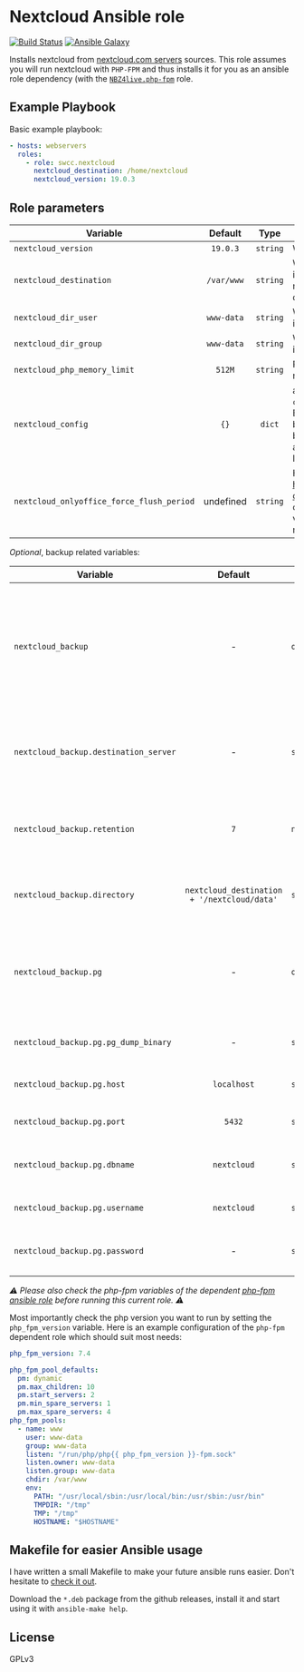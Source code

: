 Nextcloud Ansible role
=========

[![Build Status](https://travis-ci.org/swcc/ansible-nextcloud.svg?branch=master)](https://travis-ci.org/swcc/ansible-nextcloud) [![Ansible Galaxy](https://img.shields.io/badge/role-swcc.ansible__nextcloud-blue.svg)](https://galaxy.ansible.com/swcc/ansible-nextcloud)

Installs nextcloud from [nextcloud.com servers](https://download.nextcloud.com/) sources. This role assumes you will run nextcloud with `PHP-FPM` and thus installs it for you as an ansible role dependency (with the [`NBZ4live.php-fpm`](https://github.com/NBZ4live/ansible-php-fpm) role.

Example Playbook
----------------

Basic example playbook:

```yaml
- hosts: webservers
  roles:
    - role: swcc.nextcloud
      nextcloud_destination: /home/nextcloud
      nextcloud_version: 19.0.3
```

Role parameters
----------------

| Variable                                  | Default    | Type            | Description                                                                                                                                                                                                                                                                                     |
| -----------------------                   | :------:   | :-------------: | ------------                                                                                                                                                                                                                                                                                    |
| `nextcloud_version`                       | `19.0.3`   | `string`        | Which nextcloud version to install                                                                                                                                                                                                                                                              |
| `nextcloud_destination`                   | `/var/www` | `string`        | Where to install Nextcloud (will be installed in "{{ nextcloud_destination}}/nextcloud/" directory on your filesystem)                                                                                                                                                                          |
| `nextcloud_dir_user`                      | `www-data` | `string`        | Which unix user should own the installed directory                                                                                                                                                                                                                                              |
| `nextcloud_dir_group`                     | `www-data` | `string`        | Which unix group should own the installed directory                                                                                                                                                                                                                                             |
| `nextcloud_php_memory_limit`              | `512M`     | `string`        | Php memory_limit setting. Default recommanded by Nextcloud is 512M.                                                                                                                                                                                                                             |
| `nextcloud_config`                        | `{}`       | `dict`          | a dict object of key values to set in the `config/config.php` file of Nextcloud. Beware of the content as they need to be valid PHP values. E.g. a string should be defined in your ansible dictionnary as `"'mystring'"` for the value to be the litteral `'mystring'` in the config.php file. |
| `nextcloud_onlyoffice_force_flush_period` | undefined  | `string`        | Hack taken from https://help.nextcloud.com/t/onlyoffice-data-loss/20586/5 to flush onlyoffice changes to disk at regular intervals. E.g. value can be `300s` to flush data every 5 minutes.                                                                                                     |

_Optional_, backup related variables:

| Variable                              | Default                                     | Type            | Description                                                                                             |
| -----------------------               | :------:                                    | :-------------: | ------------                                                                                            |
| `nextcloud_backup`                    | -                                           | `object`        | Define this object if you want to backup both the database and the data dir of your Nextcloud instance. |
| `nextcloud_backup.destination_server` | -                                           | `string`        | Destination backup server which will receive all files (via `rsync`)                                    |
| `nextcloud_backup.retention`          | `7`                                         | `number`        | Number of days of database backups to keep on the instance                                              |
| `nextcloud_backup.directory`          | `nextcloud_destination + '/nextcloud/data'` | `string`        | Path of the Nextcloud data directory to backup                                                          |
| `nextcloud_backup.pg`                 | -                                           | `object`        | Connection details to the database. See below for details of the object keys.                           |
| `nextcloud_backup.pg.pg_dump_binary`  | -                                           | `string`        | Path of the `pg_dump` binary on the server                                                              |
| `nextcloud_backup.pg.host`            | `localhost`                                 | `string`        | Host of the postgresql database                                                                         |
| `nextcloud_backup.pg.port`            | `5432`                                      | `string`        | Port of the postgresql database                                                                         |
| `nextcloud_backup.pg.dbname`          | `nextcloud`                                 | `string`        | Name of the postgresql database                                                                         |
| `nextcloud_backup.pg.username`        | `nextcloud`                                 | `string`        | User of the postgresql database                                                                         |
| `nextcloud_backup.pg.password`        | -                                           | `string`        | Password of the postgresql database                                                                     |

_⚠️ Please also check the php-fpm variables of the dependent [php-fpm ansible role](https://github.com/NBZ4live/ansible-php-fpm#role-variables) before running this current role. ⚠️_

Most importantly check the php version you want to run by setting the `php_fpm_version` variable. Here is an example configuration of the `php-fpm` dependent role which should suit most needs:

```yaml
php_fpm_version: 7.4

php_fpm_pool_defaults:
  pm: dynamic
  pm.max_children: 10
  pm.start_servers: 2
  pm.min_spare_servers: 1
  pm.max_spare_servers: 4
php_fpm_pools:
  - name: www
    user: www-data
    group: www-data
    listen: "/run/php/php{{ php_fpm_version }}-fpm.sock"
    listen.owner: www-data
    listen.group: www-data
    chdir: /var/www
    env:
      PATH: "/usr/local/sbin:/usr/local/bin:/usr/sbin:/usr/bin"
      TMPDIR: "/tmp"
      TMP: "/tmp"
      HOSTNAME: "$HOSTNAME"
```

Makefile for easier Ansible usage
------------------

I have written a small Makefile to make your future ansible runs easier. Don't hesitate to [check it out](https://github.com/paulRbr/ansible-makefile/).

Download the `*.deb` package from the github releases, install it and start using it with `ansible-make help`.

License
-------

GPLv3
